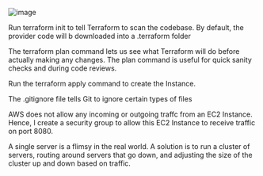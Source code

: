 
![image](https://user-images.githubusercontent.com/19356065/210040743-5f2f86d7-5356-464e-8016-3815ede747b5.png)








Run terraform init to tell Terraform to scan the codebase.
By default, the provider code will b downloaded into a .terraform folder

The terraform plan command lets us see what Terraform will do before actually making any changes.
The plan command is useful for quick sanity checks and during code reviews.

Run the terraform apply command to create the Instance.

The .gitignore file tells Git to ignore certain types of files

AWS does not allow any incoming or outgoing traffc from an EC2 Instance. Hence, I create a security group to allow this EC2 Instance to receive traffic on port 8080.

A single server is a flimsy in the real world. A solution is to run a cluster of servers, routing around servers that go down, and adjusting the size of the cluster up and down based on traffic.
